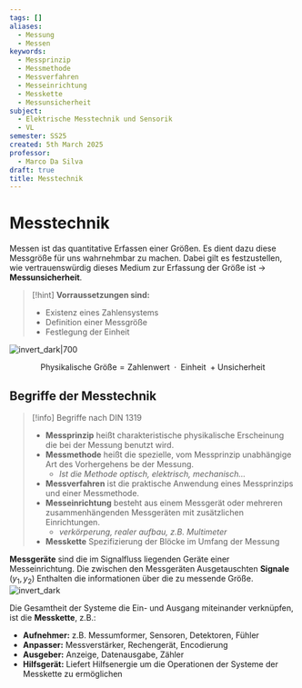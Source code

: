 ```yaml
---
tags: []
aliases:
  - Messung
  - Messen
keywords:
  - Messprinzip
  - Messmethode
  - Messverfahren
  - Messeinrichtung
  - Messkette
  - Messunsicherheit
subject:
  - Elektrische Messtechnik und Sensorik
  - VL
semester: SS25
created: 5th March 2025
professor:
  - Marco Da Silva
draft: true
title: Messtechnik
---
```

 
# Messtechnik

Messen ist das quantitative Erfassen einer Größen. Es dient dazu diese Messgröße für uns wahrnehmbar zu machen. Dabei gilt es festzustellen, wie vertrauenswürdig dieses Medium zur Erfassung der Größe ist -> **Messunsicherheit**. 

> [!hint] **Vorraussetzungen sind:**
> - Existenz eines Zahlensystems
> - Definition einer Messgröße
> - Festlegung der Einheit

![invert_dark|700](assets/mestechnik.png)

$$
\text{Physikalische Größe} = \text{Zahlenwert } \cdot \text{ Einheit } + \text{Unsicherheit}
$$


## Begriffe der Messtechnik


> [!info] Begriffe nach DIN 1319
> - **Messprinzip** heißt charakteristische physikalische Erscheinung die bei der Messung benutzt wird. 
> - **Messmethode** heißt die spezielle, vom Messprinzip unabhängige Art des Vorhergehens be der Messung.
>     - *Ist die Methode optisch, elektrisch, mechanisch...*
> - **Messverfahren** ist die praktische Anwendung eines Messprinzips und einer Messmethode.
> - **Messeinrichtung** besteht aus einem Messgerät oder mehreren zusammenhängenden Messgeräten mit zusätzlichen Einrichtungen.
>     - *verkörperung, realer aufbau, z.B. Multimeter*
> - **Messkette** Spezifizierung der Blöcke im Umfang der Messung
> 

**Messgeräte** sind die im Signalfluss liegenden Geräte einer Messeinrichtung. Die zwischen den Messgeräten Ausgetauschten **Signale** ($y_{1}, y_{2}$) Enthalten die informationen über die zu messende Größe.
![invert_dark](assets/Messkette.png)


Die Gesamtheit der Systeme die Ein- und Ausgang miteinander verknüpfen, ist die **Messkette**, z.B.:

- **Aufnehmer:** z.B. Messumformer, Sensoren, Detektoren, Fühler
- **Anpasser:** Messverstärker, Rechengerät, Encodierung
- **Ausgeber:** Anzeige, Datenausgabe, Zähler
- **Hilfsgerät:** Liefert Hilfsenergie um die Operationen der Systeme der Messkette zu ermöglichen




